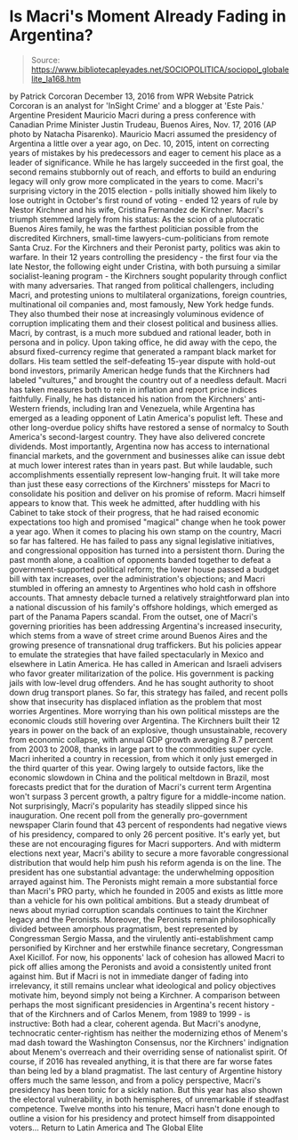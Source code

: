 # Is Macri's Moment Already Fading in Argentina?

> Source: https://www.bibliotecapleyades.net/SOCIOPOLITICA/sociopol_globalelite_la168.htm

by Patrick Corcoran December 13, 2016
from WPR Website
Patrick Corcoran is an analyst for
'InSight Crime' and a blogger at 'Este Pais.'
Argentine President Mauricio Macri
during a press conference with Canadian Prime Minister Justin Trudeau,
Buenos Aires, Nov. 17, 2016
(AP photo by Natacha Pisarenko).
Mauricio Macri assumed the presidency of Argentina a little over a year ago, on Dec. 10, 2015, intent on correcting years of mistakes by his predecessors and eager to cement his place as a leader of significance.
While he has largely succeeded in the first goal, the second remains stubbornly out of reach, and efforts to build an enduring legacy will only grow more complicated in the years to come.
Macri's surprising victory in the 2015 election - polls initially showed him likely to lose outright in October's first round of voting - ended 12 years of rule by Nestor Kirchner and his wife, Cristina Fernandez de Kirchner.
Macri's triumph stemmed largely from his status:
As the scion of a plutocratic Buenos Aires family, he was the farthest politician possible from the discredited Kirchners, small-time lawyers-cum-politicians from remote Santa Cruz.
For the Kirchners and their Peronist party, politics was akin to warfare.
In their 12 years controlling the presidency - the first four via the late Nestor, the following eight under Cristina, with both pursuing a similar socialist-leaning program - the Kirchners sought popularity through conflict with many adversaries.
That ranged from political challengers, including Macri, and protesting unions to multilateral organizations, foreign countries, multinational oil companies and, most famously, New York hedge funds.
They also thumbed their nose at increasingly voluminous evidence of corruption implicating them and their closest political and business allies. Macri, by contrast, is a much more subdued and rational leader, both in persona and in policy. Upon taking office, he did away with the cepo, the absurd fixed-currency regime that generated a rampant black market for dollars.
His team settled the self-defeating 15-year dispute with hold-out bond investors, primarily American hedge funds that the Kirchners had labeled "vultures," and brought the country out of a needless default.
Macri has taken measures both to rein in inflation and report price indices faithfully.
Finally, he has distanced his nation from the Kirchners' anti-Western friends, including Iran and Venezuela, while Argentina has emerged as a leading opponent of Latin America's populist left. These and other long-overdue policy shifts have restored a sense of normalcy to South America's second-largest country. They have also delivered concrete dividends. Most importantly, Argentina now has access to international financial markets, and the government and businesses alike can issue debt at much lower interest rates than in years past. But while laudable, such accomplishments essentially represent low-hanging fruit.
It will take more than just these easy corrections of the Kirchners' missteps for Macri to consolidate his position and deliver on his promise of reform. Macri himself appears to know that.
This week he admitted, after huddling with his Cabinet to take stock of their progress, that he had raised economic expectations too high and promised "magical" change when he took power a year ago.
When it comes to placing his own stamp on the country, Macri so far has faltered.
He has failed to pass any signal legislative initiatives, and congressional opposition has turned into a persistent thorn.
During the past month alone, a coalition of opponents banded together to defeat a government-supported political reform; the lower house passed a budget bill with tax increases, over the administration's objections; and Macri stumbled in offering an amnesty to Argentines who hold cash in offshore accounts.
That amnesty debacle turned a relatively straightforward plan into a national discussion of his family's offshore holdings, which emerged as part of the Panama Papers scandal. From the outset, one of Macri's governing priorities has been addressing Argentina's increased insecurity, which stems from a wave of street crime around Buenos Aires and the growing presence of transnational drug traffickers.
But his policies appear to emulate the strategies that have failed spectacularly in Mexico and elsewhere in Latin America. He has called in American and Israeli advisers who favor greater militarization of the police.
His government is packing jails with low-level drug offenders. And he has sought authority to shoot down drug transport planes.
So far, this strategy has failed, and recent polls show that insecurity has displaced inflation as the problem that most worries Argentines. More worrying than his own political missteps are the economic clouds still hovering over Argentina. The Kirchners built their 12 years in power on the back of an explosive, though unsustainable, recovery from economic collapse, with annual GDP growth averaging 8.7 percent from 2003 to 2008, thanks in large part to the commodities super cycle.
Macri inherited a country in recession, from which it only just emerged in the third quarter of this year.
Owing largely to outside factors, like the economic slowdown in China and the political meltdown in Brazil, most forecasts predict that for the duration of Macri's current term Argentina won't surpass 3 percent growth, a paltry figure for a middle-income nation. Not surprisingly, Macri's popularity has steadily slipped since his inauguration.
One recent poll from the generally pro-government newspaper Clarin found that 43 percent of respondents had negative views of his presidency, compared to only 26 percent positive.
It's early yet, but these are not encouraging figures for Macri supporters. And with midterm elections next year, Macri's ability to secure a more favorable congressional distribution that would help him push his reform agenda is on the line. The president has one substantial advantage:
the underwhelming opposition arrayed against him.
The Peronists might remain a more substantial force than Macri's PRO party, which he founded in 2005 and exists as little more than a vehicle for his own political ambitions.
But a steady drumbeat of news about myriad corruption scandals continues to taint the Kirchner legacy and the Peronists. Moreover, the Peronists remain philosophically divided between amorphous pragmatism, best represented by Congressman Sergio Massa, and the virulently anti-establishment camp personified by Kirchner and her erstwhile finance secretary, Congressman Axel Kicillof.
For now, his opponents' lack of cohesion has allowed Macri to pick off allies among the Peronists and avoid a consistently united front against him. But if Macri is not in immediate danger of fading into irrelevancy, it still remains unclear what ideological and policy objectives motivate him, beyond simply not being a Kirchner.
A comparison between perhaps the most significant presidencies in Argentina's recent history - that of the Kirchners and of Carlos Menem, from 1989 to 1999 - is instructive:
Both had a clear, coherent agenda.
But Macri's anodyne, technocratic center-rightism has neither the modernizing ethos of Menem's mad dash toward the Washington Consensus, nor the Kirchners' indignation about Menem's overreach and their overriding sense of nationalist spirit. Of course, if 2016 has revealed anything, it is that there are far worse fates than being led by a bland pragmatist.
The last century of Argentine history offers much the same lesson, and from a policy perspective, Macri's presidency has been tonic for a sickly nation. But this year has also shown the electoral vulnerability, in both hemispheres, of unremarkable if steadfast competence.
Twelve months into his tenure, Macri hasn't done enough to outline a vision for his presidency and protect himself from disappointed voters...
Return to Latin America and The Global Elite
